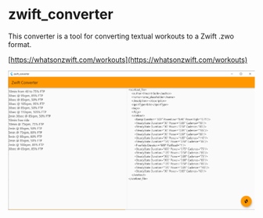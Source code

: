# zwift_converter

This converter is a tool for converting textual workouts to a Zwift .zwo format.  

[https://whatsonzwift.com/workouts](https://whatsonzwift.com/workouts)

![](doc/Screenshot.png)
